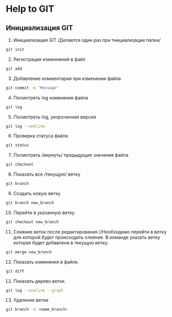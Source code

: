 # Help to GIT

## Инициализация GIT

1. Инициализация GIT /Делается один раз при тнициализации папки/ 
```sh
git init
```
2. Регистрация изменнений в файл
```sh
git add
```
3. Добавление комментария при изменении файла
```sh
git commit -m "Message"
```
4. Посмотреть log изменения файла
```sh
git log
```
5. Посмотреть log, укороченная версия
```sh
git log --oneline
```
6. Проверка статуса файла
```sh
git status
```
7. Посмотреть /вернуть/ предыдущие значения файла
```sh
git checkout
```
8. Показать все /текущую/ ветку
```sh
git branch
```
9. Создать новую ветку
```sh
git branch new_branch
```
10. Перейти в указанную ветку
```sh
git checkout new_branch
```
11. Слияние веток после редактирования //Необходимо перейти в ветку для которой будет происходить слияние. В команде указать ветку которая будет добавлена в текущую ветку.
```sh
git merge new_branch
```
12. Показать изменения в файле.
```sh
git diff
```
12. Показать дерево веток.
```sh
git log --oneline --graph
```
13. Удаление ветки
```sh
git branch -d <name_branch>
```